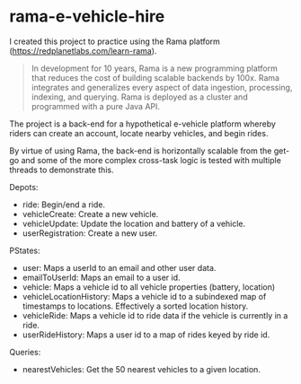 # rama-e-vehicle-hire

I created this project to practice using the Rama platform (https://redplanetlabs.com/learn-rama).

> In development for 10 years, Rama is a new programming platform that reduces the cost of building scalable backends by 100x. Rama integrates and generalizes every aspect of data ingestion, processing, indexing, and querying. Rama is deployed as a cluster and programmed with a pure Java API.

The project is a back-end for a hypothetical e-vehicle platform whereby riders can create an account, locate nearby vehicles, and begin rides.

By virtue of using Rama, the back-end is horizontally scalable from the get-go and some of the more complex cross-task logic is tested with multiple threads to demonstrate this.


Depots:
- ride: Begin/end a ride.
- vehicleCreate: Create a new vehicle.
- vehicleUpdate: Update the location and battery of a vehicle.
- userRegistration: Create a new user.


PStates:
- user: Maps a userId to an email and other user data.
- emailToUserId: Maps an email to a user id.
- vehicle: Maps a vehicle id to all vehicle properties (battery, location)
- vehicleLocationHistory: Maps a vehicle id to a subindexed map of timestamps to locations. Effectively a sorted location history.
- vehicleRide: Maps a vehicle id to ride data if the vehicle is currently in a ride.
- userRideHistory: Maps a user id to a map of rides keyed by ride id.

Queries:
- nearestVehicles: Get the 50 nearest vehicles to a given location.

